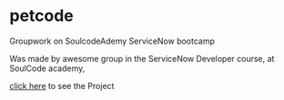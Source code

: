 # petcode
 Groupwork on SoulcodeAdemy ServiceNow bootcamp 

 Was made by awesome group in the ServiceNow Developer course, at SoulCode academy,

<a href="https://jose-pinho.github.io/petcode/">click here<a> to see the Project
